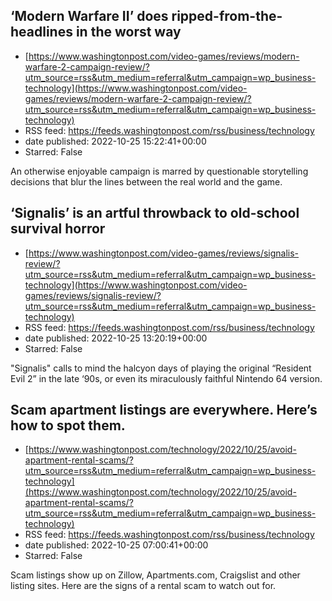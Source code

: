 ## ‘Modern Warfare II’ does ripped-from-the-headlines in the worst way
 - [https://www.washingtonpost.com/video-games/reviews/modern-warfare-2-campaign-review/?utm_source=rss&utm_medium=referral&utm_campaign=wp_business-technology](https://www.washingtonpost.com/video-games/reviews/modern-warfare-2-campaign-review/?utm_source=rss&utm_medium=referral&utm_campaign=wp_business-technology)
 - RSS feed: https://feeds.washingtonpost.com/rss/business/technology
 - date published: 2022-10-25 15:22:41+00:00
 - Starred: False

An otherwise enjoyable campaign is marred by questionable storytelling decisions that blur the lines between the real world and the game.

## ‘Signalis’ is an artful throwback to old-school survival horror
 - [https://www.washingtonpost.com/video-games/reviews/signalis-review/?utm_source=rss&utm_medium=referral&utm_campaign=wp_business-technology](https://www.washingtonpost.com/video-games/reviews/signalis-review/?utm_source=rss&utm_medium=referral&utm_campaign=wp_business-technology)
 - RSS feed: https://feeds.washingtonpost.com/rss/business/technology
 - date published: 2022-10-25 13:20:19+00:00
 - Starred: False

"Signalis" calls to mind the halcyon days of playing the original “Resident Evil 2” in the late ‘90s, or even its miraculously faithful Nintendo 64 version.

## Scam apartment listings are everywhere. Here’s how to spot them.
 - [https://www.washingtonpost.com/technology/2022/10/25/avoid-apartment-rental-scams/?utm_source=rss&utm_medium=referral&utm_campaign=wp_business-technology](https://www.washingtonpost.com/technology/2022/10/25/avoid-apartment-rental-scams/?utm_source=rss&utm_medium=referral&utm_campaign=wp_business-technology)
 - RSS feed: https://feeds.washingtonpost.com/rss/business/technology
 - date published: 2022-10-25 07:00:41+00:00
 - Starred: False

Scam listings show up on Zillow, Apartments.com, Craigslist and other listing sites. Here are the signs of a rental scam to watch out for.
